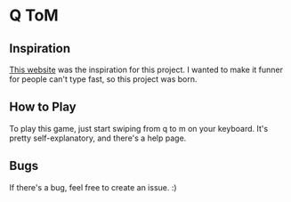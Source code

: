 Q ToM
======

Inspiration
-----------
[This website](https://addcninblue.github.io/atoz/) was the inspiration for this project. I wanted to make it funner for people can't type fast, so this project was born.

How to Play
-----------
To play this game, just start swiping from q to m on your keyboard. It's pretty self-explanatory, and there's a help page.

Bugs
----
If there's a bug, feel free to create an issue. :)
